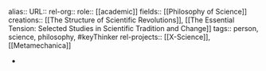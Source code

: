 alias::
URL::
rel-org::
role:: [[academic]]
fields:: [[Philosophy of Science]]
creations:: [[The Structure of Scientific Revolutions]], [[The Essential Tension: Selected Studies in Scientific Tradition and Change]]
tags:: person, science, philosophy, #keyThinker
rel-projects:: [[X-Science]], [[Metamechanica]]


-
